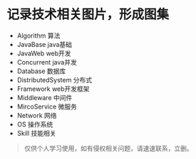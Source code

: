# 记录技术相关图片，形成图集

- Algorithm 算法
- JavaBase java基础
- JavaWeb web开发
- Concurrent java并发
- Database 数据库
- DistributedSystem 分布式
- Framework web开发框架
- Middleware 中间件
- MircoService 微服务
- Network 网络
- OS 操作系统
- Skill 技能相关

> 仅供个人学习使用，如有侵权相关问题，请速速联系，立删。

